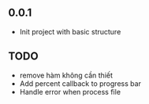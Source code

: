 ## 0.0.1

* Init project with basic structure

## TODO 
* remove hàm không cần thiết
* Add percent callback to progress bar
* Handle error when process file
